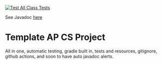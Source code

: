 [![Test All Class Tests](https://github.com/a1cd/BaseConverter/actions/workflows/getFiles.yml/badge.svg)](https://github.com/a1cd/BaseConverter/actions/workflows/getFiles.yml)

See Javadoc [here](https://a1cd.github.io/BaseConverter/)

# Template AP CS Project
All in one, automatic testing, gradle built
in, tests and resources, gitignore, github actions, and soon to have auto 
javadoc alerts.

